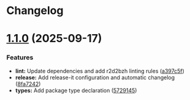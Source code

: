# Changelog

# [1.1.0](https://github.com/r2d2bzh/moleculer-start-checker-middleware/compare/1.0.4...1.1.0) (2025-09-17)


### Features

* **lint:** Update dependencies and add r2d2bzh linting rules ([a397c5f](https://github.com/r2d2bzh/moleculer-start-checker-middleware/commit/a397c5fbb3e8341f662a1d0747781fae95f1bbf6))
* **release:** Add release-it configuration and automatic changelog ([8fa7242](https://github.com/r2d2bzh/moleculer-start-checker-middleware/commit/8fa724271fa2cff17b238e6267a795285f14c61f))
* **types:** Add package type declaration ([5729145](https://github.com/r2d2bzh/moleculer-start-checker-middleware/commit/5729145a0f3e3d5101382076292b88185fcde492))
